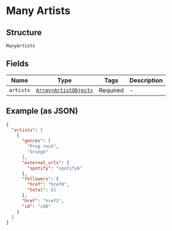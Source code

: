 
# Many Artists

## Structure

`ManyArtists`

## Fields

| Name | Type | Tags | Description |
|  --- | --- | --- | --- |
| `artists` | [`Array<ArtistObject>`](../../doc/models/artist-object.md) | Required | - |

## Example (as JSON)

```json
{
  "artists": [
    {
      "genres": [
        "Prog rock",
        "Grunge"
      ],
      "external_urls": {
        "spotify": "spotify6"
      },
      "followers": {
        "href": "href0",
        "total": 82
      },
      "href": "href2",
      "id": "id0"
    }
  ]
}
```

